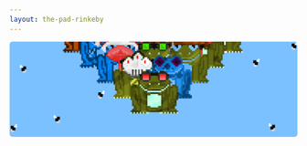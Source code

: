 ```yaml
---
layout: the-pad-rinkeby
---
```

<title>Fresh Frogs NFT 🍀 The Pad Rinkeby</title>
<img src="../assets/frogs/websiteBannerFinal.png" style="border-radius: 5px; height: auto; width: 860px;">
